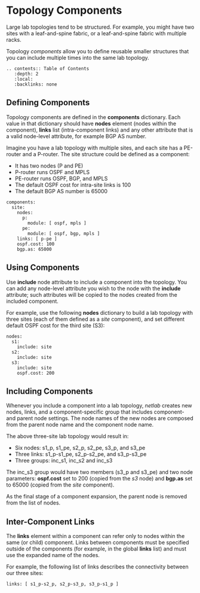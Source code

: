 # Topology Components

Large lab topologies tend to be structured. For example, you might have two sites with a leaf-and-spine fabric, or a leaf-and-spine fabric with multiple racks.

Topology *components* allow you to define reusable smaller structures that you can include multiple times into the same lab topology.

```eval_rst
.. contents:: Table of Contents
   :depth: 2
   :local:
   :backlinks: none
```

## Defining Components

Topology components are defined in the **components** dictionary. Each value in that dictionary should have **nodes** element (nodes within the component), **links** list (intra-component links) and any other attribute that is a valid node-level attribute, for example BGP AS number.

Imagine you have a lab topology with multiple sites, and each site has a PE-router and a P-router. The site structure could be defined as a component:

* It has two nodes (P and PE)
* P-router runs OSPF and MPLS
* PE-router runs OSPF, BGP, and MPLS
* The default OSPF cost for intra-site links is 100
* The default BGP AS number is 65000

```
components:
  site:
    nodes:
      p:
        module: [ ospf, mpls ]
      pe:
        module: [ ospf, bgp, mpls ]
    links: [ p-pe ]
    ospf.cost: 100
    bgp.as: 65000
```

## Using Components

Use **include** node attribute to include a component into the topology. You can add any node-level attribute you wish to the node with the **include** attribute; such attributes will be copied to the nodes created from the included component.

For example, use the following **nodes** dictionary to build a lab topology with three sites (each of them defined as a *site* component), and set different default OSPF cost for the third site (S3):

```
nodes:
  s1:
    include: site
  s2:
    include: site
  s3:
    include: site
    ospf.cost: 200
```

## Including Components

Whenever you include a component into a lab topology, _netlab_ creates new nodes, links, and a component-specific group that includes component- and parent node settings. The node names of the new nodes are composed from the parent node name and the component node name.

The above three-site lab topology would result in:

* Six nodes: s1_p, s1_pe, s2_p, s2_pe, s3_p, and s3_pe
* Three links: s1_p-s1_pe, s2_p-s2_pe, and s3_p-s3_pe
* Three groups: inc_s1, inc_s2 and inc_s3

The inc_s3 group would have two members (s3_p and s3_pe) and two node parameters: **ospf.cost** set to 200 (copied from the *s3* node) and **bgp.as** set to 65000 (copied from the *site* component).

As the final stage of a component expansion, the parent node is removed from the list of nodes.

## Inter-Component Links

The **links** element within a component can refer only to nodes within the same (or child) component. Links between components must be specified outside of the components (for example, in the global **links** list) and must use the expanded name of the nodes.

For example, the following list of links describes the connectivity between our three sites:

```
links: [ s1_p-s2_p, s2_p-s3_p, s3_p-s1_p ]
```

